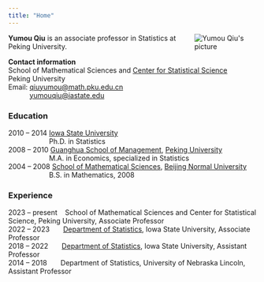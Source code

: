 ```yaml
---
title: "Home"
---
```


<img src="https://github.com/yumouqiu/website/blob/master/pictures/Yumou-1A.jpg" style="max-width:25%;min-width:40px;float:right;padding-left:10px;" alt="Yumou Qiu's picture" />

**Yumou Qiu** is an associate professor in Statistics at Peking University.

**Contact information**  
School of Mathematical Sciences and [Center for Statistical Science](https://www.stat-center.pku.edu.cn/index.htm)   
Peking University  
Email: <qiuyumou@math.pku.edu.cn>  
&nbsp;&nbsp;&nbsp;&nbsp;&nbsp;&nbsp;&nbsp;&nbsp;&nbsp;&nbsp; <yumouqiu@iastate.edu>

### Education

2010 – 2014	[Iowa State University](https://www.iastate.edu)  
&nbsp;&nbsp;&nbsp;&nbsp;&nbsp;&nbsp;&nbsp;&nbsp;&nbsp;&nbsp;&nbsp;&nbsp;&nbsp;&nbsp;&nbsp;&nbsp;&nbsp;&nbsp;&nbsp;&nbsp; Ph.D. in Statistics  
2008 – 2010	[Guanghua School of Management](http://en.gsm.pku.edu.cn), [Peking University](http://english.pku.edu.cn)  
&nbsp;&nbsp;&nbsp;&nbsp;&nbsp;&nbsp;&nbsp;&nbsp;&nbsp;&nbsp;&nbsp;&nbsp;&nbsp;&nbsp;&nbsp;&nbsp;&nbsp;&nbsp;&nbsp;&nbsp; M.A. in Economics, specialized in Statistics  
2004 – 2008	[School of Mathematical Sciences](http://math.english.bnu.edu.cn), [Beijing Normal University](https://english.bnu.edu.cn)  
&nbsp;&nbsp;&nbsp;&nbsp;&nbsp;&nbsp;&nbsp;&nbsp;&nbsp;&nbsp;&nbsp;&nbsp;&nbsp;&nbsp;&nbsp;&nbsp;&nbsp;&nbsp;&nbsp;&nbsp; B.S. in Mathematics, 2008

### Experience

2023 – present &nbsp;&nbsp; School of Mathematical Sciences and Center for Statistical Science, Peking University, Associate Professor  
2022 – 2023 &nbsp;&nbsp;&nbsp;&nbsp;&nbsp; [Department of Statistics](https://www.stat.iastate.edu), Iowa State University,  Associate Professor  
2018 – 2022 &nbsp;&nbsp;&nbsp;&nbsp;&nbsp; [Department of Statistics](https://www.stat.iastate.edu), Iowa State University,  Assistant Professor  
2014 – 2018	&nbsp;&nbsp;&nbsp;&nbsp;&nbsp; Department of Statistics, University of Nebraska Lincoln,   Assistant Professor
